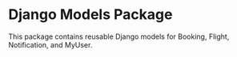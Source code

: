# Django Models Package

This package contains reusable Django models for Booking, Flight, Notification, and MyUser.
